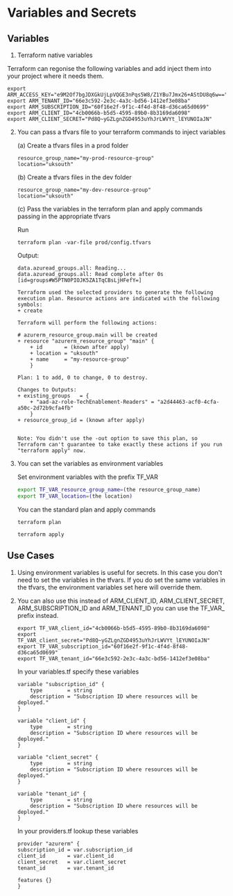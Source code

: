 # Variables and Secrets


## Variables

1. Terraform native variables

Terraform can regonise the following variables and add inject them into your project where it needs them. 
```
export ARM_ACCESS_KEY="e9M2Of7bgJDXGkUjLpVQGE3nPqs5W8/Z1YBu7Jmx26+AStDU8q6w=="
export ARM_TENANT_ID="66e3c592-2e3c-4a3c-bd56-1412ef3e08ba"
export ARM_SUBSCRIPTION_ID="60f16e2f-9f1c-4f4d-8f48-d36ca65d0699"
export ARM_CLIENT_ID="4cb0066b-b5d5-4595-89b0-8b3169da6098"
export ARM_CLIENT_SECRET="Pd8Q~yGZLgnZGD4953uYhJrLWVYt_lEYUNOIaJN"
```


2. You can pass a tfvars file to your terraform commands to inject variables
    
    (a) Create a tfvars files in a prod folder
    ```
    resource_group_name="my-prod-resource-group"
    location="uksouth"
    ```

    (b) Create a tfvars files in the dev folder
    ```
    resource_group_name="my-dev-resource-group"
    location="uksouth"
    ```

    (c) Pass the variables in the terraform plan and apply commands passing in the appropriate tfvars

    Run
    ```
    terraform plan -var-file prod/config.tfvars
    ```

    Output:
    ```
    data.azuread_groups.all: Reading...
    data.azuread_groups.all: Read complete after 0s [id=groups#W5PTN0PIOJK5ZA1TqCBsLjHFefY=]

    Terraform used the selected providers to generate the following execution plan. Resource actions are indicated with the following symbols:
    + create

    Terraform will perform the following actions:

    # azurerm_resource_group.main will be created
    + resource "azurerm_resource_group" "main" {
        + id       = (known after apply)
        + location = "uksouth"
        + name     = "my-resource-group"
        }

    Plan: 1 to add, 0 to change, 0 to destroy.

    Changes to Outputs:
    + existing_groups   = {
        + "aad-az-role-TechEnablement-Readers" = "a2d44463-acf0-4cfa-a50c-2d72b9cfa4fb"
        }
    + resource_group_id = (known after apply)


    Note: You didn't use the -out option to save this plan, so Terraform can't guarantee to take exactly these actions if you run "terraform apply" now.
    ``` 

3. You can set the variables as environment variables

    Set environment variables with the prefix TF_VAR

    ```bash 
    export TF_VAR_resource_group_name=(the resource_group_name)
    export TF_VAR_location=(the location)
    ```

    You can the standard plan and apply commands 

    ```
    terraform plan
    ```

    ```
    terraform apply
    ```


## Use Cases

1. Using environment variables is useful for secrets. In this case you don't need to set the variables in the tfvars. If you do set the same variables in the tfvars, the environment variables set here will override them. 


2. You can also use this instead of ARM_CLIENT_ID, ARM_CLIENT_SECRET, ARM_SUBSCRIPTION_ID and ARM_TENANT_ID you can use the TF_VAR_ prefix instead. 

    ```
    export TF_VAR_client_id="4cb0066b-b5d5-4595-89b0-8b3169da6098"
    export TF_VAR_client_secret="Pd8Q~yGZLgnZGD4953uYhJrLWVYt_lEYUNOIaJN"
    export TF_VAR_subscription_id="60f16e2f-9f1c-4f4d-8f48-d36ca65d0699"
    export TF_VAR_tenant_id="66e3c592-2e3c-4a3c-bd56-1412ef3e08ba"
    ```

    In your variables.tf specify these variables
    ```
    variable "subscription_id" {
        type        = string
        description = "Subscription ID where resources will be deployed."
    }

    variable "client_id" {
        type        = string
        description = "Subscription ID where resources will be deployed."
    }

    variable "client_secret" {
        type        = string
        description = "Subscription ID where resources will be deployed."
    }

    variable "tenant_id" {
        type        = string
        description = "Subscription ID where resources will be deployed."
    }
    ```

    In your providers.tf lookup these variables
    ```
    provider "azurerm" {
    subscription_id = var.subscription_id
    client_id       = var.client_id
    client_secret   = var.client_secret
    tenant_id       = var.tenant_id
    
    features {}
    }
    ```
    